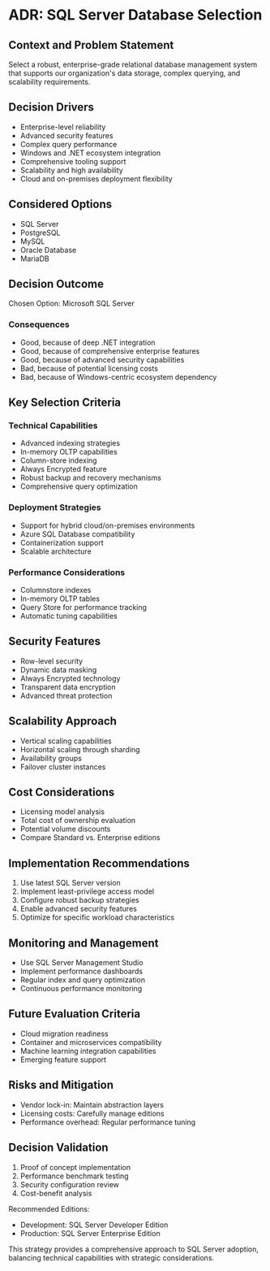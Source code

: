 # ADR: SQL Server Database Selection

## Context and Problem Statement
Select a robust, enterprise-grade relational database management system that supports our organization's data storage, complex querying, and scalability requirements.

## Decision Drivers
* Enterprise-level reliability
* Advanced security features
* Complex query performance
* Windows and .NET ecosystem integration
* Comprehensive tooling support
* Scalability and high availability
* Cloud and on-premises deployment flexibility

## Considered Options
* SQL Server
* PostgreSQL
* MySQL
* Oracle Database
* MariaDB

## Decision Outcome
Chosen Option: Microsoft SQL Server

### Consequences
* Good, because of deep .NET integration
* Good, because of comprehensive enterprise features
* Good, because of advanced security capabilities
* Bad, because of potential licensing costs
* Bad, because of Windows-centric ecosystem dependency

## Key Selection Criteria

### Technical Capabilities
* Advanced indexing strategies
* In-memory OLTP capabilities
* Column-store indexing
* Always Encrypted feature
* Robust backup and recovery mechanisms
* Comprehensive query optimization

### Deployment Strategies
* Support for hybrid cloud/on-premises environments
* Azure SQL Database compatibility
* Containerization support
* Scalable architecture

### Performance Considerations
* Columnstore indexes
* In-memory OLTP tables
* Query Store for performance tracking
* Automatic tuning capabilities

## Security Features
* Row-level security
* Dynamic data masking
* Always Encrypted technology
* Transparent data encryption
* Advanced threat protection

## Scalability Approach
* Vertical scaling capabilities
* Horizontal scaling through sharding
* Availability groups
* Failover cluster instances

## Cost Considerations
* Licensing model analysis
* Total cost of ownership evaluation
* Potential volume discounts
* Compare Standard vs. Enterprise editions

## Implementation Recommendations
1. Use latest SQL Server version
2. Implement least-privilege access model
3. Configure robust backup strategies
4. Enable advanced security features
5. Optimize for specific workload characteristics

## Monitoring and Management
* Use SQL Server Management Studio
* Implement performance dashboards
* Regular index and query optimization
* Continuous performance monitoring

## Future Evaluation Criteria
* Cloud migration readiness
* Container and microservices compatibility
* Machine learning integration capabilities
* Emerging feature support

## Risks and Mitigation
* Vendor lock-in: Maintain abstraction layers
* Licensing costs: Carefully manage editions
* Performance overhead: Regular performance tuning

## Decision Validation
1. Proof of concept implementation
2. Performance benchmark testing
3. Security configuration review
4. Cost-benefit analysis

Recommended Editions:
- Development: SQL Server Developer Edition
- Production: SQL Server Enterprise Edition

This strategy provides a comprehensive approach to SQL Server adoption, balancing technical capabilities with strategic considerations.
